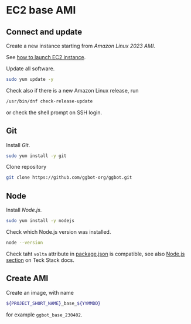 # EC2 base AMI

## Connect and update

Create a new instance starting from _Amazon Linux 2023 AMI_.

See [how to launch EC2 instance](./ec2-launch-instance.md).

Update all software.

```sh
sudo yum update -y
```

Check also if there is a new Amazon Linux release, run

```sh
/usr/bin/dnf check-release-update
```

or check the shell prompt on SSH login.

## Git

Install _Git_.

```sh
sudo yum install -y git
```

Clone repository

```sh
git clone https://github.com/ggbot-org/ggbot.git
```

## Node

Install _Node.js_.

```sh
sudo yum install -y nodejs
```

Check which Node.js version was installed.

```sh
node --version
```

Check taht `volta` attribute in [package.json](../../package.json) is compatible, see also [Node.js section](../../repository/docs/tech-stack.md#nodejs) on Teck Stack docs.

## Create AMI

Create an image, with name

```sh
${PROJECT_SHORT_NAME}_base_${YYMMDD}
```

for example `ggbot_base_230402`.

